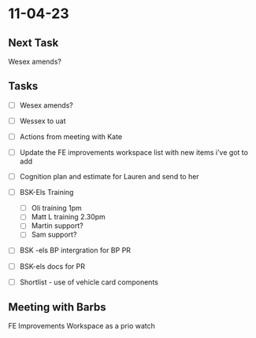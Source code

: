 # 11-04-23

## Next Task
Wesex amends?

## Tasks
- [ ] Wesex amends?
- [ ] Wessex to uat
- [ ] Actions from meeting with Kate
- [ ] Update the FE improvements workspace list with new items i've got to add
- [ ] Cognition plan and estimate for Lauren and send to her

- [ ] BSK-Els Training
  - [ ] Oli training 1pm
  - [ ] Matt L training 2.30pm
  - [ ] Martin support?
  - [ ] Sam support?

- [ ] BSK -els BP intergration for BP PR
- [ ] BSK-els docs for PR
- [ ] Shortlist - use of vehicle card components

## Meeting with Barbs

FE Improvements Workspace as a prio watch

